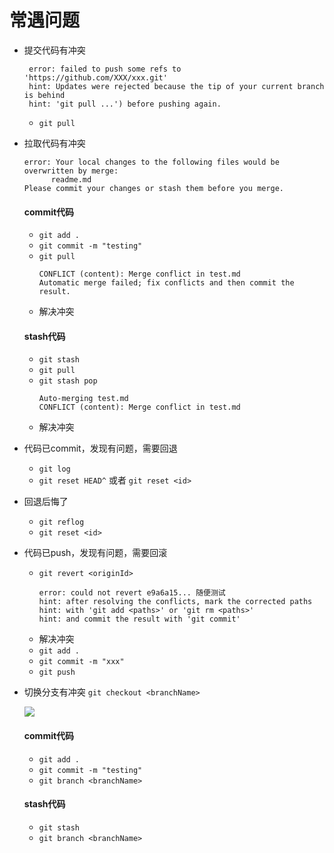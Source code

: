 # 常遇问题
+ 提交代码有冲突
  ```
   error: failed to push some refs to 'https://github.com/XXX/xxx.git'
   hint: Updates were rejected because the tip of your current branch is behind
   hint: 'git pull ...') before pushing again.
  ```
  - `git pull`

+ 拉取代码有冲突
  ```
  error: Your local changes to the following files would be overwritten by merge:
        readme.md
  Please commit your changes or stash them before you merge.
  ```
  #### commit代码
  - `git add .`
  - `git commit -m "testing"`
  - `git pull`
    ```
    CONFLICT (content): Merge conflict in test.md
    Automatic merge failed; fix conflicts and then commit the result.
    ```
  - 解决冲突
    
  #### stash代码
  - `git stash`
  - `git pull`
  - `git stash pop`
    ```
    Auto-merging test.md
    CONFLICT (content): Merge conflict in test.md
    ```
  - 解决冲突
    
+ 代码已commit，发现有问题，需要回退
  - `git log`
  - `git reset HEAD^` 或者 `git reset <id>`

+ 回退后悔了
  - `git reflog`
  - `git reset <id>`

+ 代码已push，发现有问题，需要回滚
  - `git revert <originId>`
    ```
    error: could not revert e9a6a15... 随便测试
    hint: after resolving the conflicts, mark the corrected paths
    hint: with 'git add <paths>' or 'git rm <paths>'
    hint: and commit the result with 'git commit'
    ```
  - 解决冲突
  - `git add .`
  - `git commit -m "xxx"`
  - `git push`

+ 切换分支有冲突 `git checkout <branchName>` 

  ![](images/checkout-branch.jpg)

  #### commit代码
  - `git add .`
  - `git commit -m "testing"`
  - `git branch <branchName>`

  #### stash代码
  - `git stash`
  - `git branch <branchName>`
